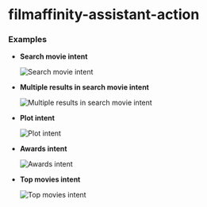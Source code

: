 # filmaffinity-assistant-action

### Examples

- **Search movie intent**

  ![Search movie intent](assets/img/search_movie_intent_example.png)

- **Multiple results in search movie intent**

  ![Multiple results in search movie intent](assets/img/search_movie_intent_multiple_results_example.png)

- **Plot intent**

  ![Plot intent](assets/img/plot_intent_example.png)

- **Awards intent**

  ![Awards intent](assets/img/awards_intent_example.png)

- **Top movies intent**

  ![Top movies intent](assets/img/top_movies_intent_example.png)
